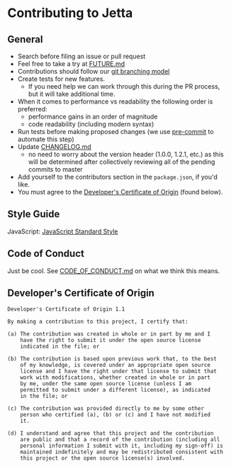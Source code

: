 # Contributing to Jetta

## General

- Search before filing an issue or pull request
- Feel free to take a try at [FUTURE.md](FUTURE.md)
- Contributions should follow our [git branching model](https://github.com/AltusAero/git-branching-model)
- Create tests for new features.
  - If you need help we can work through this during the PR process, but it will take additional time.
- When it comes to performance vs readability the following order is preferred:
  - performance gains in an order of magnitude
  - code readability (including modern syntax)
- Run tests before making proposed changes (we use [pre-commit](https://www.npmjs.com/package/pre-commit) to automate this step)
- Update [CHANGELOG.md](CHANGELOG.md)
  - no need to worry about the version header (1.0.0, 1.2.1, etc.) as this will be determined after collectively reviewing all of the pending commits to master
- Add yourself to the contributors section in the `package.json`, if you'd like.
- You must agree to the [Developer's Certificate of Origin](http://developercertificate.org) (found below).

## Style Guide

JavaScript: [JavaScript Standard Style](http://standardjs.com)

## Code of Conduct

Just be cool. See [CODE_OF_CONDUCT.md](CODE_OF_CONDUCT.md) on what we think this means.

## Developer's Certificate of Origin

```text
Developer's Certificate of Origin 1.1

By making a contribution to this project, I certify that:

(a) The contribution was created in whole or in part by me and I
    have the right to submit it under the open source license
    indicated in the file; or

(b) The contribution is based upon previous work that, to the best
    of my knowledge, is covered under an appropriate open source
    license and I have the right under that license to submit that
    work with modifications, whether created in whole or in part
    by me, under the same open source license (unless I am
    permitted to submit under a different license), as indicated
    in the file; or

(c) The contribution was provided directly to me by some other
    person who certified (a), (b) or (c) and I have not modified
    it.

(d) I understand and agree that this project and the contribution
    are public and that a record of the contribution (including all
    personal information I submit with it, including my sign-off) is
    maintained indefinitely and may be redistributed consistent with
    this project or the open source license(s) involved.
```
